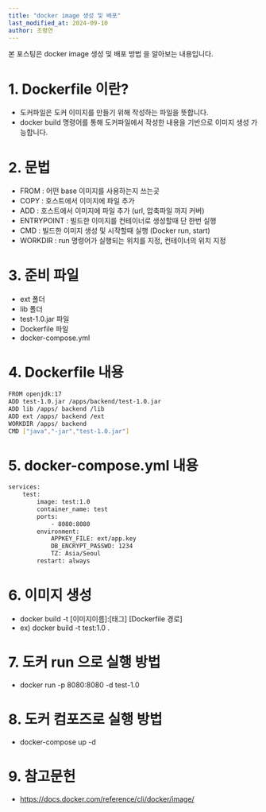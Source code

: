 ```yaml
---
title: "docker image 생성 및 배포"
last_modified_at: 2024-09-10
author: 조평연
---
```


본 포스팅은 docker image 생성 및 배포 방법 을 알아보는 내용입니다.

# 1. Dockerfile 이란?
- 도커파일은 도커 이미지를 만들기 위해 작성하는 파일을 뜻합니다.
- docker build 명령어를 통해 도커파일에서 작성한 내용을 기반으로 이미지 생성 가능합니다.

# 2. 문법
- FROM : 어떤 base 이미지를 사용하는지 쓰는곳
- COPY : 호스트에서 이미지에 파일 추가
- ADD : 호스트에서 이미지에 파일 추가 (url, 압축파일 까지 커버)
- ENTRYPOINT : 빌드한 이미지를 컨테이너로 생성할때 단 한번 실행
- CMD : 빌드한 이미지 생성 및 시작할때 실행 (Docker run, start)
- WORKDIR : run 명령어가 실행되는 위치를 지정, 컨테이너의 위치 지정

# 3. 준비 파일
- ext 폴더
- lib 폴더
- test-1.0.jar 파일
- Dockerfile 파일
- docker-compose.yml

# 4. Dockerfile 내용
```bash
FROM openjdk:17
ADD test-1.0.jar /apps/backend/test-1.0.jar
ADD lib /apps/ backend /lib
ADD ext /apps/ backend /ext
WORKDIR /apps/ backend
CMD ["java","-jar","test-1.0.jar"]
```

# 5. docker-compose.yml 내용
```bash
services:
    test:
        image: test:1.0
        container_name: test
        ports:
            - 8080:8080
        environment:
            APPKEY_FILE: ext/app.key
            DB_ENCRYPT_PASSWD: 1234
            TZ: Asia/Seoul
        restart: always
```

# 6. 이미지 생성
- docker build -t [이미지이름]:[태그] [Dockerfile 경로]
- ex) docker build -t test:1.0 .

# 7. 도커 run 으로 실행 방법
- docker run -p 8080:8080 -d test-1.0

# 8. 도커 컴포즈로 실행 방법
- docker-compose up -d

# 9. 참고문헌
- https://docs.docker.com/reference/cli/docker/image/